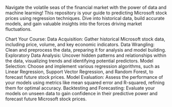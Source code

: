 Navigate the volatile seas of the financial market with the power of data and machine learning! This repository is your guide to predicting Microsoft stock prices using regression techniques. Dive into historical data, build accurate models, and gain valuable insights into the forces driving market fluctuations.

Chart Your Course:
Data Acquisition: Gather historical Microsoft stock data, including price, volume, and key economic indicators.
Data Wrangling: Clean and preprocess the data, preparing it for analysis and model building.
Exploratory Data Analysis: Uncover hidden patterns and relationships within the data, visualizing trends and identifying potential predictors.
Model Selection: Choose and implement various regression algorithms, such as Linear Regression, Support Vector Regression, and Random Forest, to forecast future stock prices.
Model Evaluation: Assess the performance of your models using metrics like mean squared error and R-squared, refining them for optimal accuracy.
Backtesting and Forecasting: Evaluate your models on unseen data to gain confidence in their predictive power and forecast future Microsoft stock prices.
